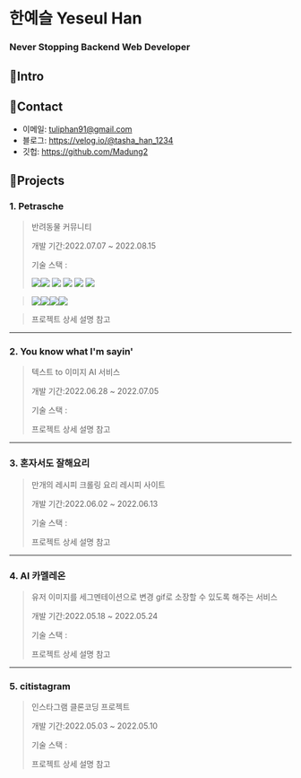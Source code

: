 # 한예슬 Yeseul Han
### Never Stopping Backend Web Developer




## 📌Intro


## 📌Contact

* 이메일: tuliphan91@gmail.com
* 블로그: https://velog.io/@tasha_han_1234
* 깃헙: https://github.com/Madung2

## 📌Projects


### 1. Petrasche
> 반려동물 커뮤니티
> 
> 개발 기간:2022.07.07 ~ 2022.08.15
> 
> 기술 스택 :
> <div style='flex'>
> <img src="https://img.shields.io/badge/Python3.-3776AB?style=for-the-badge&logo=Python&logoColor=white" >
>   <img  src="https://img.shields.io/badge/Django-092E20?style=for-the-badge&logo=Django&logoColor=white">
>   <img  style='float:left' src="https://img.shields.io/badge/FastAPI-009688?style=for-the-badge&logo=FastAPI&logoColor=white">
>	<img src="https://img.shields.io/badge/JavaScript-F7DF1E?style=for-the-badge&logo=JavaScript&logoColor=white">
>  <img src="https://img.shields.io/badge/HTML5-E34F26?style=for-the-badge&logo=HTML5&logoColor=white">
>  <img src="https://img.shields.io/badge/CSS3-1572B6?style=for-the-badge&logo=CSS3&logoColor=white">
> </div>


> <div style="display:flex">
>     <img src="https://img.shields.io/badge/PostgreSQL-4169E1?style=for-the-badge&logo=PostgreSQL&logoColor=white">
>     <img src="https://img.shields.io/badge/Docker-2496ED?style=for-the-badge&logo=Docker&logoColor=white">
> 	<img src="https://img.shields.io/badge/Amazon EC2-FF9900?style=for-the-badge&logo=Amazon EC2&logoColor=white">
> 	<img src="https://img.shields.io/badge/Amazon RDS-527FFF?style=for-the-badge&logo=Amazon RDS&logoColor=white">
>	</div>

> 프로젝트 상세 설명 참고

<hr>

### 2. You know what I'm sayin'
> 텍스트 to 이미지 AI 서비스
> 
> 개발 기간:2022.06.28 ~ 2022.07.05
> 
> 기술 스택 :
> 
> 프로젝트 상세 설명 참고

<hr>

### 3. 혼자서도 잘해요리
> 만개의 레시피 크롤링 요리 레시피 사이트
> 
> 개발 기간:2022.06.02 ~ 2022.06.13
> 
> 기술 스택 :
> 
> 프로젝트 상세 설명 참고

<hr>

### 4. AI 카멜레온
> 유저 이미지를 세그멘테이션으로 변경 gif로 소장할 수 있도록 해주는 서비스
> 
> 개발 기간:2022.05.18 ~ 2022.05.24
> 
> 기술 스택 :
> 
> 프로젝트 상세 설명 참고

<hr>

### 5. citistagram
> 인스타그램 클론코딩 프로젝트
> 
> 개발 기간:2022.05.03 ~ 2022.05.10
> 
> 기술 스택 :
> 
> 프로젝트 상세 설명 참고



